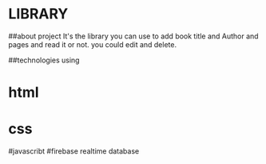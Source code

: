 # LIBRARY

##about project
It's the library you can use to add book title and Author and pages and read it or not. 
you could edit and delete.

##technologies
using 
# html
# css
#javascribt
#firebase realtime database
